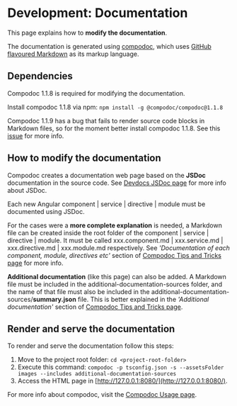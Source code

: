 # Development: Documentation

This page explains how to **modify the documentation**.

The documentation is generated using [compodoc](https://compodoc.app),
which uses [GitHub flavoured Markdown](https://guides.github.com/features/mastering-markdown/) as its markup language.



## Dependencies

Compodoc 1.1.8 is required for modifying the documentation.

Install compodoc 1.1.8 via npm: `npm install -g @compodoc/compodoc@1.1.8`

Compodoc 1.1.9 has a bug that fails to render source code blocks in Markdown files, 
so for the moment better install compodoc 1.1.8. 
See this [issue](https://github.com/compodoc/compodoc/issues/750) for more info.



## How to modify the documentation

Compodoc creates a documentation web page based on the **JSDoc** documentation in the source code. 
See [Devdocs JSDoc page](https://devdocs.io/jsdoc/) for more info about JSDoc.

Each new Angular component | service | directive | module must be documented using JSDoc.

For the cases were a **more complete explanation** is needed, a Markdown file can be created inside
the root folder of the component | service | directive | module. It must be called xxx.component.md |
xxx.service.md | xxx.directive.md | xxx.module.md respectively. 
See *'Documentation of each component, module, directives etc'* section of 
[Compodoc Tips and Tricks page](https://compodoc.app/guides/tips-and-tricks.html) for more info.

**Additional documentation** (like this page) can also be added. 
A Markdown file must be included in the additional-documentation-sources folder, 
and the name of that file must also be included in the additional-documentation-sources/**summary.json** file.
This is better explained in the *'Additional documentation'* section of 
[Compodoc Tips and Tricks page](https://compodoc.app/guides/tips-and-tricks.html).



## Render and serve the documentation

To render and serve the documentation follow this steps:

1. Move to the project root folder: `cd <project-root-folder>`
2. Execute this command: `compodoc -p tsconfig.json -s --assetsFolder images --includes additional-documentation-sources`
3. Access the HTML page in [http://127.0.0.1:8080/](http://127.0.0.1:8080/).

For more info about compodoc, visit the [Compodoc Usage page](https://compodoc.app/guides/usage.html).

